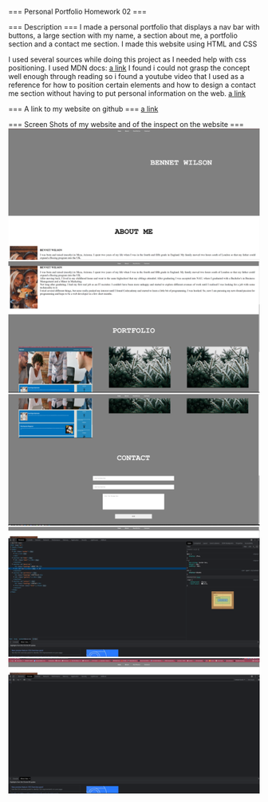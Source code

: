=== Personal Portfolio Homework 02 ===

=== Description ===
I made a personal portfolio that displays a nav bar with buttons, a large section with my name, a section about me, a portfolio section and a contact me section.
I made this website using HTML and CSS

I used several sources while doing this project as I needed help with css positioning. I used MDN docs: [a link](https://developer.mozilla.org/en-US/docs/Web/CSS/position) 
I found i could not grasp the concept well enough through reading so i found a youtube video  that I used as a reference for how to position certain elements and how to design a contact me section without having to put personal information on the web.
[a link](https://www.youtube.com/watch?v=zX3ikOsQg58&list=FLiUf77kqttt-k_2JSR70LDw&index=1&ab_channel=TutorialsDev) 


 === A link to my website on github ===
[a link](https://bennetwilson.github.io/02-homework-personal-portfolio/)

=== Screen Shots of my website and of the inspect on the website ===
![alt text](Assets\capture1.PNG)
![alt text](Assets\capture2.PNG)
![alt text](Assets\capture3.PNG)
![alt text](Assets\capture-inspect-1.PNG)
![alt text](Assets\captuer-inspect-2.PNG)